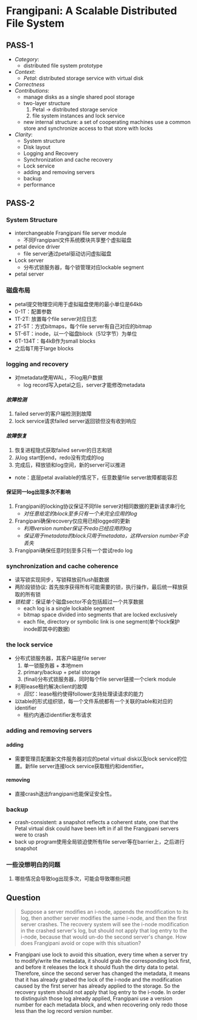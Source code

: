 # Frangipani: A Scalable Distributed File System

## PASS-1

+ *Category*:
    + distributed file system prototype
+ *Context*:
    + *Petal*: distributed storage service with virtual disk
+ *Correctness*
+ *Contributions*:
    + manage disks as a single shared pool storage
    + two-layer structure
        1. Petal -> distributed storage service
        2. file system instances and lock service
    + new internal structure: a set of cooperating machines use a common store and synchronize access to that store with locks
+ *Clarity*:
    + System structure
    + Disk layout
    + Logging and Recovery
    + Synchronization and cache recovery
    + Lock service
    + adding and removing servers
    + backup
    + performance

## PASS-2

### System Structure

+ interchangeable Frangipani file server module
  + 不同Frangipani文件系统模块共享整个虚拟磁盘
+ petal device driver
  + file server通过petal驱动访问虚拟磁盘
+ Lock server
  + 分布式锁服务器，每个锁管理对应lockable segment
+ petal server

### 磁盘布局

+ petal提交物理空间用于虚拟磁盘使用的最小单位是64kb
+ 0-1T：配置参数
+ 1T-2T: 放置每个file server对应日志
+ 2T-5T：方式bitmaps，每个file server有自己对应的bitmap
+ 5T-6T：inode，以一个磁盘block（512字节）为单位
+ 6T-134T：每4kB作为small blocks
+ 之后每T用于large blocks

### logging and recovery

+ 对metadata使用WAL，不log用户数据
    + log record写入petal之后，server才能修改metadata

#### *故障检测*

1. failed server的客户端检测到故障
2. lock service请求failed server返回锁但没有收到响应

#### *故障恢复*

1. 恢复进程隐式获取failed server的日志和锁
2. 从log start到end，redo没有完成的log
3. 完成后，释放锁和log空间，新的server可以推进

+ note：底层petal available的情况下，任意数量file server故障都能容忍

#### 保证同一log出现多次不影响

1. Frangipani的locking协议保证不同file server对相同数据的更新请求串行化
    + *对任意给定的block至多只有一个未完全应用的log*
2. Frangipani确保recovery仅应用已经logged的更新
    + *利用version number保证不redo已经应用的log*
    + *保证用于metadata的block只用于metadata，这样version number不会丢失*
3. Frangipani确保任意时刻至多只有一个尝试redo log

### synchronization and cache coherence

+ 读写锁实现同步，写锁释放前flush脏数据
+ 两阶段锁协议: 首先按序获得所有可能需要的锁，执行操作，最后统一释放获取的所有锁
+ *锁粒度*：保证单个磁盘sector不会包括超过一个共享数据
    + each log is a single lockable segment
    + bitmap space divided into segments that are locked exclusively
    + each file, directory or symbolic link is one segment(单个lock保护inode即其中的数据)

### the lock service

+ 分布式锁服务器，其客户端是file server
    1. 单一锁服务器 + 本地mem
    2. primary/backup + petal storage
    3. (final)分布式锁服务器，同时每个file server链接一个clerk module
+ 利用lease租约解决client的故障
    + *回忆*：lease租约使得follower支持处理读请求的能力
+ 以table的形式组织锁，每一个文件系统都有一个关联的table和对应的identifier
    + 租约内通过identifier发布请求 

### adding and removing servers

#### adding

+ 需要管理员配置新文件服务器对应的petal virtual disk以及lock service的位置。新file server连接lock service获取租约和identifier。

#### removing

+ 直接crash退出frangipani也能保证安全性。

### backup

+ crash-consistent: a snapshot reflects a coherent state, one that the Petal virtual disk could have been left in if all the Frangipani servers were to crash
+ back up program使用全局锁迫使所有file server等在barrier上，之后进行snapshot

### 一些没想明白的问题

1. 哪些情况会导致log出现多次，可能会导致哪些问题

## Question

> Suppose a server modifies an i-node, appends the modification to its log, then another server modifies the same i-node, and then the first server crashes. The recovery system will see the i-node modification in the crashed server's log, but should not apply that log entry to the i-node, because that would un-do the second server's change. How does Frangipani avoid or cope with this situation?

+ Frangipani use lock to avoid this situation, every time when a server try to modify/write the metadata, it should grab the corresponding lock first, and before it releases the lock it should flush the dirty data to petal. Therefore, since the second server has changed the metadata, it means that it has already grabed the lock of the i-node and the modification caused by the first server has already applied to the storage. So the recovery system should not apply that log entry to the i-node. In order to distinguish those log already applied, Frangipani use a version number for each metadata block, and when recovering only redo those less than the log record version number.
